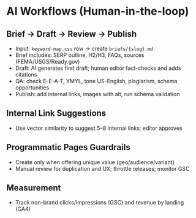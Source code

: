 # AI Workflows (Human-in-the-loop)

## Brief → Draft → Review → Publish
- Input: `keyword-map.csv` row → create `briefs/{slug}.md`
- Brief includes: SERP outline, H2/H3, FAQs, sources (FEMA/USGS/Ready.gov)
- Draft: AI generates first draft; human editor fact-checks and adds citations
- QA: check E-E-A-T, YMYL, tone US-English, plagiarism, schema opportunities
- Publish: add internal links, images with alt, run schema validation

## Internal Link Suggestions
- Use vector similarity to suggest 5–8 internal links; editor approves

## Programmatic Pages Guardrails
- Create only when offering unique value (geo/audience/variant)
- Manual review for duplication and UX; throttle releases; monitor GSC

## Measurement
- Track non-brand clicks/impressions (GSC) and revenue by landing (GA4)
